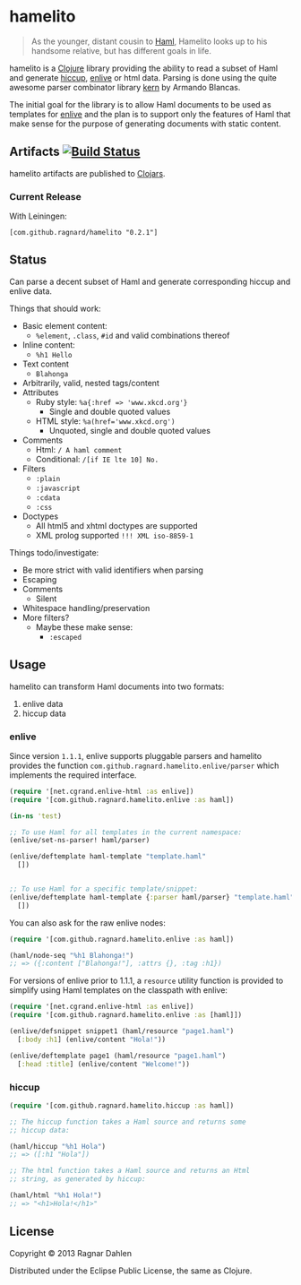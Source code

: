 # hamelito 

> As the younger, distant cousin to [Haml](http://haml.info/), Hamelito
> looks up to his handsome relative, but has different goals in life.

hamelito is a [Clojure](http://www.clojure.org) library providing the
ability to read a subset of Haml and generate [hiccup](https://github.com/weavejester/hiccup),
[enlive](http://github.com/cgrand/enlive) or html
data. Parsing is done using the quite awesome parser combinator
library [kern](https://github.com/blancas/kern/) by Armando Blancas.

The initial goal for the library is to allow Haml documents to be used
as templates for [enlive](http://github.com/cgrand/enlive) and the
plan is to support only the features of Haml that make sense for the
purpose of generating documents with static content.

## Artifacts [![Build Status](https://travis-ci.org/ragnard/hamelito.png?branch=master)](https://travis-ci.org/ragnard/hamelito)

hamelito artifacts are published to [Clojars](http://clojars.org).

### Current Release

With Leiningen:

```
[com.github.ragnard/hamelito "0.2.1"]
```


## Status

Can parse a decent subset of Haml and generate corresponding hiccup
and enlive data.

Things that should work:
- Basic element content:
  - `%element`, `.class`, `#id` and valid combinations thereof
- Inline content:
  - `%h1 Hello`
- Text content
  - `Blahonga`
- Arbitrarily, valid, nested tags/content
- Attributes
  - Ruby style: `%a{:href => 'www.xkcd.org'}`
    - Single and double quoted values
  - HTML style: `%a(href='www.xkcd.org')`
    - Unquoted, single and double quoted values
- Comments
  - Html: `/ A haml comment`
  - Conditional: `/[if IE lte 10] No.`
- Filters
  - `:plain`
  - `:javascript`
  - `:cdata`
  - `:css`
- Doctypes 
  - All html5 and xhtml doctypes are supported
  - XML prolog supported `!!! XML iso-8859-1`

Things todo/investigate:
- Be more strict with valid identifiers when parsing
- Escaping
- Comments
  - Silent
- Whitespace handling/preservation
- More filters?
  - Maybe these make sense:
    - `:escaped`

## Usage

hamelito can transform Haml documents into two formats:

1. enlive data
2. hiccup data

### enlive

Since version `1.1.1`, enlive supports pluggable parsers and hamelito
provides the function `com.github.ragnard.hamelito.enlive/parser` which 
implements the required interface.

```clojure
(require '[net.cgrand.enlive-html :as enlive])
(require '[com.github.ragnard.hamelito.enlive :as haml])

(in-ns 'test)

;; To use Haml for all templates in the current namespace:
(enlive/set-ns-parser! haml/parser)

(enlive/deftemplate haml-template "template.haml"
  [])


;; To use Haml for a specific template/snippet:
(enlive/deftemplate haml-template {:parser haml/parser} "template.haml"
  [])
```

You can also ask for the raw enlive nodes:

```clojure
(require '[com.github.ragnard.hamelito.enlive :as haml])

(haml/node-seq "%h1 Blahonga!")
;; => ({:content ["Blahonga!"], :attrs {}, :tag :h1})
```

For versions of enlive prior to 1.1.1, a `resource` utility 
function is provided to simplify using Haml templates on the 
classpath with enlive:

```clojure
(require '[net.cgrand.enlive-html :as enlive])
(require '[com.github.ragnard.hamelito.enlive :as [haml]])

(enlive/defsnippet snippet1 (haml/resource "page1.haml")
  [:body :h1] (enlive/content "Hola!"))

(enlive/deftemplate page1 (haml/resource "page1.haml")
  [:head :title] (enlive/content "Welcome!"))
```

### hiccup

```clojure
(require '[com.github.ragnard.hamelito.hiccup :as haml])

;; The hiccup function takes a Haml source and returns some 
;; hiccup data:

(haml/hiccup "%h1 Hola")
;; => ([:h1 "Hola"])

;; The html function takes a Haml source and returns an Html 
;; string, as generated by hiccup:

(haml/html "%h1 Hola!")
;; => "<h1>Hola!</h1>"
```

## License

Copyright © 2013 Ragnar Dahlen

Distributed under the Eclipse Public License, the same as Clojure.
